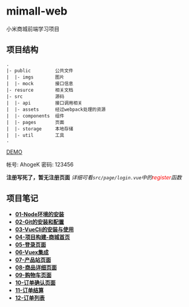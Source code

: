 # mimall-web
小米商城前端学习项目

## 项目结构

```
.
|- public         公共文件
|  |- imgs        图片
|  |- mock        接口信息
|- resurce        相关文档
|- src            源码
|  |- api         接口调用相关
|  |- assets      经过webpack处理的资源
|  |- components  组件
|  |- pages       页面
|  |- storage     本地存储
|  |- util        工具
.
```

[DEMO](http://123.57.210.135:8090/#/login)

帐号: AhogeK
密码: 123456

**注册写死了，暂无注册页面**
*详细可看``src/page/login.vue``中的<font color=red>register</font>函数*


## 项目笔记
* **[01-Node环境的安装](note/01-Node环境的安装.md)**
* **[02-Git的安装和配置](note/02-Git的安装和配置.md)**
* **[03-VueCli的安装与使用](note/03-VueCli的安装与使用.md)**
* **[04-项目构建-商城首页](note/04-项目构建-商城首页.md)**
* **[05-登录页面](note/05-登录页面.md)**
* **[06-Vuex集成](note/06-Vuex集成.md)**
* **[07-产品站页面](note/07-产品站页面.md)**
* **[08-商品详细页面](note/08-商品详细页面.md)**
* **[09-购物车页面](note/09-购物车页面.md)**
* **[10-订单确认页面](note/10-订单确认页面.md)**
* **[11-订单结算](note/11-订单结算.md)**
* **[12-订单列表](note/12-订单列表.md)**